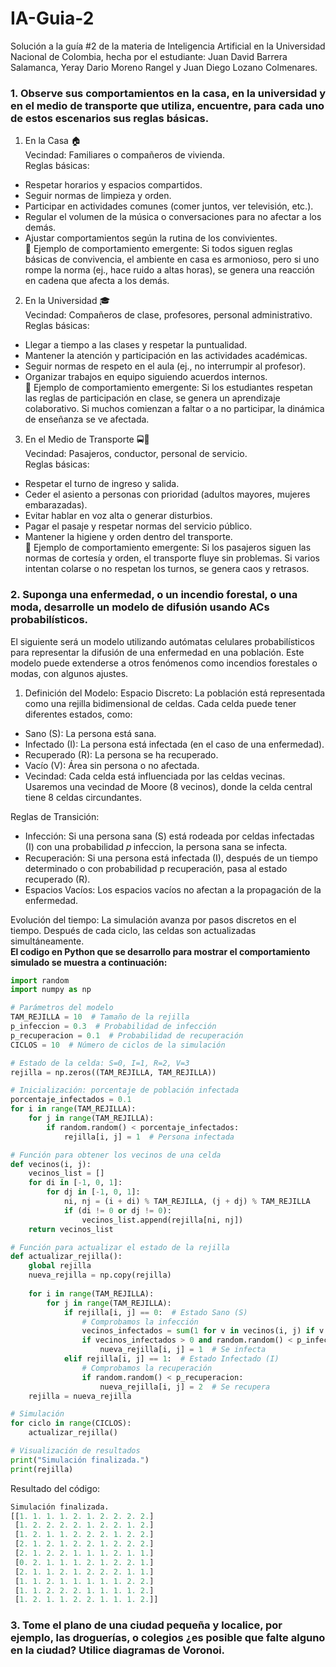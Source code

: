 # IA-Guia-2
Solución a la guía #2 de la materia de Inteligencia Artificial en la Universidad Nacional de Colombia, hecha por el estudiante: Juan David Barrera Salamanca, Yeray Dario Moreno Rangel y Juan Diego Lozano Colmenares.
### 1. Observe sus comportamientos en la casa, en la universidad y en el medio de transporte que utiliza, encuentre, para cada uno de estos escenarios sus reglas básicas.
1. En la Casa 🏠 <br>
Vecindad: Familiares o compañeros de vivienda. <br>
Reglas básicas:

- Respetar horarios y espacios compartidos.
- Seguir normas de limpieza y orden.
- Participar en actividades comunes (comer juntos, ver televisión, etc.).
- Regular el volumen de la música o conversaciones para no afectar a los demás.
- Ajustar comportamientos según la rutina de los convivientes. <br>
📌 Ejemplo de comportamiento emergente: Si todos siguen reglas básicas de convivencia, el ambiente en casa es armonioso, pero si uno rompe la norma (ej., hace ruido a altas horas), se genera una reacción en cadena que afecta a los demás.

2. En la Universidad 🎓 <br>
Vecindad: Compañeros de clase, profesores, personal administrativo.<br>
Reglas básicas:

- Llegar a tiempo a las clases y respetar la puntualidad.
- Mantener la atención y participación en las actividades académicas.
- Seguir normas de respeto en el aula (ej., no interrumpir al profesor).
- Organizar trabajos en equipo siguiendo acuerdos internos. <br>
📌 Ejemplo de comportamiento emergente: Si los estudiantes respetan las reglas de participación en clase, se genera un aprendizaje colaborativo. Si muchos comienzan a faltar o a no participar, la dinámica de enseñanza se ve afectada.

3. En el Medio de Transporte 🚍🚆 <br>
Vecindad: Pasajeros, conductor, personal de servicio.<br>
Reglas básicas:

- Respetar el turno de ingreso y salida.
- Ceder el asiento a personas con prioridad (adultos mayores, mujeres embarazadas).
- Evitar hablar en voz alta o generar disturbios.
- Pagar el pasaje y respetar normas del servicio público.
- Mantener la higiene y orden dentro del transporte. <br>
📌 Ejemplo de comportamiento emergente: Si los pasajeros siguen las normas de cortesía y orden, el transporte fluye sin problemas. Si varios intentan colarse o no respetan los turnos, se genera caos y retrasos.
### 2. Suponga una enfermedad, o un incendio forestal, o una moda, desarrolle un modelo de difusión usando ACs probabilísticos.

El siguiente será un modelo utilizando autómatas celulares probabilísticos para representar la difusión de una enfermedad en una población. Este modelo puede extenderse a otros fenómenos como incendios forestales o modas, con algunos ajustes.

1. Definición del Modelo:
Espacio Discreto: La población está representada como una rejilla bidimensional de celdas. Cada celda puede tener diferentes estados, como:

- Sano (S): La persona está sana.
- Infectado (I): La persona está infectada (en el caso de una enfermedad).
- Recuperado (R): La persona se ha recuperado.
- Vacío (V): Área sin persona o no afectada.
- Vecindad: Cada celda está influenciada por las celdas vecinas. Usaremos una vecindad de Moore (8 vecinos), donde la celda central tiene 8 celdas circundantes.

Reglas de Transición:

- Infección: Si una persona sana (S) está rodeada por celdas infectadas (I) con una probabilidad  𝑝 infeccion, la persona sana se infecta. 
- Recuperación: Si una persona está infectada (I), después de un tiempo determinado o con probabilidad p recuperación, pasa al estado recuperado (R).
- Espacios Vacíos: Los espacios vacíos no afectan a la propagación de la enfermedad.

Evolución del tiempo:
La simulación avanza por pasos discretos en el tiempo. Después de cada ciclo, las celdas son actualizadas simultáneamente. <br>
**El codigo en Python que se desarrollo para mostrar el comportamiento simulado se muestra a continuación:**
```python
import random
import numpy as np

# Parámetros del modelo
TAM_REJILLA = 10  # Tamaño de la rejilla
p_infeccion = 0.3  # Probabilidad de infección
p_recuperacion = 0.1  # Probabilidad de recuperación
CICLOS = 10  # Número de ciclos de la simulación

# Estado de la celda: S=0, I=1, R=2, V=3
rejilla = np.zeros((TAM_REJILLA, TAM_REJILLA))

# Inicialización: porcentaje de población infectada
porcentaje_infectados = 0.1
for i in range(TAM_REJILLA):
    for j in range(TAM_REJILLA):
        if random.random() < porcentaje_infectados:
            rejilla[i, j] = 1  # Persona infectada

# Función para obtener los vecinos de una celda
def vecinos(i, j):
    vecinos_list = []
    for di in [-1, 0, 1]:
        for dj in [-1, 0, 1]:
            ni, nj = (i + di) % TAM_REJILLA, (j + dj) % TAM_REJILLA
            if (di != 0 or dj != 0):
                vecinos_list.append(rejilla[ni, nj])
    return vecinos_list

# Función para actualizar el estado de la rejilla
def actualizar_rejilla():
    global rejilla
    nueva_rejilla = np.copy(rejilla)
    
    for i in range(TAM_REJILLA):
        for j in range(TAM_REJILLA):
            if rejilla[i, j] == 0:  # Estado Sano (S)
                # Comprobamos la infección
                vecinos_infectados = sum(1 for v in vecinos(i, j) if v == 1)
                if vecinos_infectados > 0 and random.random() < p_infeccion:
                    nueva_rejilla[i, j] = 1  # Se infecta
            elif rejilla[i, j] == 1:  # Estado Infectado (I)
                # Comprobamos la recuperación
                if random.random() < p_recuperacion:
                    nueva_rejilla[i, j] = 2  # Se recupera
    rejilla = nueva_rejilla

# Simulación
for ciclo in range(CICLOS):
    actualizar_rejilla()

# Visualización de resultados
print("Simulación finalizada.")
print(rejilla)
```
Resultado del código:
```python
Simulación finalizada.
[[1. 1. 1. 1. 2. 1. 2. 2. 2. 2.]
 [1. 2. 2. 2. 2. 1. 2. 2. 1. 2.]
 [1. 2. 1. 1. 2. 2. 2. 1. 2. 2.]
 [2. 1. 2. 1. 2. 2. 1. 2. 2. 2.]
 [2. 1. 2. 2. 1. 1. 1. 2. 1. 1.]
 [0. 2. 1. 1. 1. 2. 1. 2. 2. 1.]
 [2. 1. 1. 2. 1. 2. 2. 2. 1. 1.]
 [1. 1. 2. 1. 1. 1. 1. 1. 2. 2.]
 [1. 1. 2. 2. 2. 1. 1. 1. 1. 2.]
 [1. 2. 1. 1. 2. 2. 1. 1. 1. 2.]]
```
### 3. Tome el plano de una ciudad pequeña y localice, por ejemplo, las droguerías, o colegios ¿es posible que falte alguno en la ciudad? Utilice diagramas de Voronoi.
